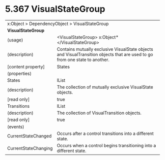 <html dir="LTR" xmlns:mshelp="http://msdn.microsoft.com/mshelp" xmlns:ddue="http://ddue.schemas.microsoft.com/authoring/2003/5" xmlns:xlink="http://www.w3.org/1999/xlink" xmlns:tool="http://www.microsoft.com/tooltip">

<body>
 <input type="hidden" id="userDataCache" class="userDataStyle">
 <input type="hidden" id="hiddenScrollOffset">
 <img id="dropDownImage" style="display:none; height:0; width:0;" src="../local/drpdown.gif">
 <img id="dropDownHoverImage" style="display:none; height:0; width:0;" src="../local/drpdown_orange.gif">
 <img id="collapseImage" style="display:none; height:0; width:0;" src="../local/collapse.gif">
 <img id="expandImage" style="display:none; height:0; width:0;" src="../local/exp.gif">
 <img id="collapseAllImage" style="display:none; height:0; width:0;" src="../local/collall.gif">
 <img id="expandAllImage" style="display:none; height:0; width:0;" src="../local/expall.gif">
 <img id="copyImage" style="display:none; height:0; width:0;" src="../local/copycode.gif">
 <img id="copyHoverImage" style="display:none; height:0; width:0;" src="../local/copycodeHighlight.gif">
 <div id="header"><h1 class="heading">5.367 VisualStateGroup</h1></div>

 <div id="mainSection">
 <div id="mainBody">
 <div id="allHistory" class="saveHistory" onsave="saveAll()" onload="loadAll()"></div>
 <p xmlns:wsd="http://wsdev.schemas.microsoft.com/authoring/2008/2" xmlns:msxsl="urn:schemas-microsoft-com:xslt" xmlns:script="urn:script" xmlns:build="urn:build">
 </p>
 <div id="sectionSection0" class="section" name="collapseableSection">
 <content xmlns="http://ddue.schemas.microsoft.com/authoring/2003/5" xmlns:wsd="http://wsdev.schemas.microsoft.com/authoring/2008/2" xmlns:msxsl="urn:schemas-microsoft-com:xslt" xmlns:script="urn:script" xmlns:build="urn:build">
 </content>
 </div>
 <div id="sectionSection1" class="section" name="collapseableSection">
 <content xmlns="http://ddue.schemas.microsoft.com/authoring/2003/5" xmlns:wsd="http://wsdev.schemas.microsoft.com/authoring/2008/2" xmlns:msxsl="urn:schemas-microsoft-com:xslt" xmlns:script="urn:script" xmlns:build="urn:build">
 <table class="ProtocolAuthoredTable" xmlns="">
 <tr><td colspan="2">
<mshelp:link keywords="55aacd72-e114-4aa1-b774-3f7ded5e1f7d" tabindex="0">x:Object</mshelp:link> &gt; <mshelp:link keywords="c4d521a5-4c74-448c-997c-0e9e9c99e9b7" tabindex="0">DependencyObject</mshelp:link> &gt; <mshelp:link keywords="9e24bdf0-4236-4651-9778-14ea2b613a69" tabindex="0">VisualStateGroup</mshelp:link> </td>
 </tr>
 <tr><td colspan="2">
 <b>VisualStateGroup</b> </td>
 </tr>
 <tr><td><div class="indent0">(usage)</div></td>
 <td>&lt;VisualStateGroup&gt; <mshelp:link keywords="55aacd72-e114-4aa1-b774-3f7ded5e1f7d" tabindex="0">x:Object</mshelp:link>* &lt;/VisualStateGroup&gt;</td>
 </tr>
 <tr><td><div class="indent0">(description)</div></td>
 <td>Contains mutually exclusive VisualState objects and VisualTransition objects that are used to go from one state to another.</td>
 </tr>
 <tr><td><div class="indent0">[content property]</div></td>
 <td><mshelp:link keywords="9e24bdf0-4236-4651-9778-14ea2b613a69" tabindex="0">States</mshelp:link></td>
 </tr>
 <tr><td><div class="indent0">(properties)</div></td>
 <td></td>
 </tr>
 <tr><td><div class="indent2">States</div></td>
 <td><mshelp:link keywords="cc80c1f7-117b-4831-9ffb-ae823aac2a7d" tabindex="0">IList</mshelp:link></td>
 </tr>
 <tr><td><div class="indent4">(description)</div></td>
 <td>The collection of mutually exclusive VisualState objects.</td>
 </tr>
 <tr><td><div class="indent4">[read only]</div></td>
 <td>true</td>
 </tr>
 <tr><td><div class="indent2">Transitions</div></td>
 <td><mshelp:link keywords="cc80c1f7-117b-4831-9ffb-ae823aac2a7d" tabindex="0">IList</mshelp:link></td>
 </tr>
 <tr><td><div class="indent4">(description)</div></td>
 <td>The collection of VisualTransition objects.</td>
 </tr>
 <tr><td><div class="indent4">[read only]</div></td>
 <td>true</td>
 </tr>
 <tr><td><div class="indent0">(events)</div></td>
 <td></td>
 </tr>
 <tr><td><div class="indent2">CurrentStateChanged</div></td>
 <td>Occurs after a control transitions into a different state.</td>
 </tr>
 <tr><td><div class="indent2">CurrentStateChanging</div></td>
 <td>Occurs when a control begins transitioning into a different state.</td>
 </tr>
</table>
 </content>
 </div>
 <!--[if gte IE 5]>
 <tool:tip element="languageFilterToolTip" avoidmouse="false"/>
 <![endif]-->
 </div>
 <a name="feedback"></a><span></span>
 </div>
</body></html>
